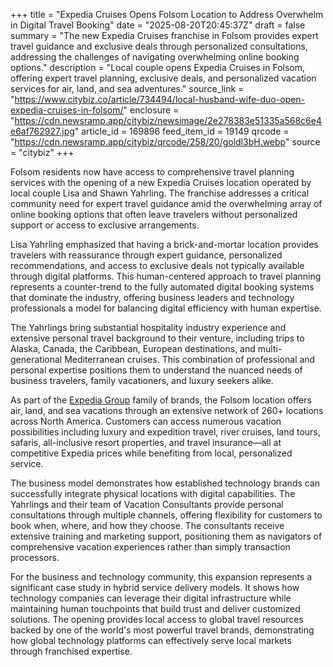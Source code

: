 +++
title = "Expedia Cruises Opens Folsom Location to Address Overwhelm in Digital Travel Booking"
date = "2025-08-20T20:45:37Z"
draft = false
summary = "The new Expedia Cruises franchise in Folsom provides expert travel guidance and exclusive deals through personalized consultations, addressing the challenges of navigating overwhelming online booking options."
description = "Local couple opens Expedia Cruises in Folsom, offering expert travel planning, exclusive deals, and personalized vacation services for air, land, and sea adventures."
source_link = "https://www.citybiz.co/article/734494/local-husband-wife-duo-open-expedia-cruises-in-folsom/"
enclosure = "https://cdn.newsramp.app/citybiz/newsimage/2e278383e51335a568c6e4e6af762927.jpg"
article_id = 169896
feed_item_id = 19149
qrcode = "https://cdn.newsramp.app/citybiz/qrcode/258/20/goldl3bH.webp"
source = "citybiz"
+++

<p>Folsom residents now have access to comprehensive travel planning services with the opening of a new Expedia Cruises location operated by local couple Lisa and Shawn Yahrling. The franchise addresses a critical community need for expert travel guidance amid the overwhelming array of online booking options that often leave travelers without personalized support or access to exclusive arrangements.</p><p>Lisa Yahrling emphasized that having a brick-and-mortar location provides travelers with reassurance through expert guidance, personalized recommendations, and access to exclusive deals not typically available through digital platforms. This human-centered approach to travel planning represents a counter-trend to the fully automated digital booking systems that dominate the industry, offering business leaders and technology professionals a model for balancing digital efficiency with human expertise.</p><p>The Yahrlings bring substantial hospitality industry experience and extensive personal travel background to their venture, including trips to Alaska, Canada, the Caribbean, European destinations, and multi-generational Mediterranean cruises. This combination of professional and personal expertise positions them to understand the nuanced needs of business travelers, family vacationers, and luxury seekers alike.</p><p>As part of the <a href="https://www.expediacruises.com/en-US/900330" rel="nofollow" target="_blank">Expedia Group</a> family of brands, the Folsom location offers air, land, and sea vacations through an extensive network of 260+ locations across North America. Customers can access numerous vacation possibilities including luxury and expedition travel, river cruises, land tours, safaris, all-inclusive resort properties, and travel insurance—all at competitive Expedia prices while benefiting from local, personalized service.</p><p>The business model demonstrates how established technology brands can successfully integrate physical locations with digital capabilities. The Yahrlings and their team of Vacation Consultants provide personal consultations through multiple channels, offering flexibility for customers to book when, where, and how they choose. The consultants receive extensive training and marketing support, positioning them as navigators of comprehensive vacation experiences rather than simply transaction processors.</p><p>For the business and technology community, this expansion represents a significant case study in hybrid service delivery models. It shows how technology companies can leverage their digital infrastructure while maintaining human touchpoints that build trust and deliver customized solutions. The opening provides local access to global travel resources backed by one of the world's most powerful travel brands, demonstrating how global technology platforms can effectively serve local markets through franchised expertise.</p>